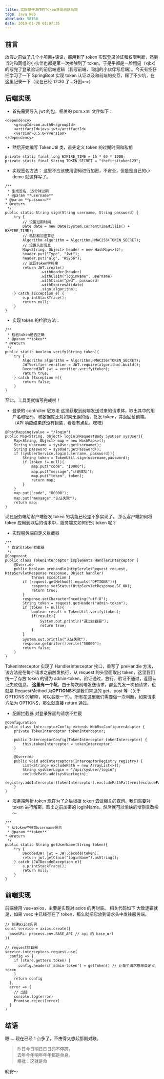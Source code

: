 ```yaml
---
title: 实现基于JWT的Token登录验证功能
tags: Java Web
abbrlink: 58158
date: 2019-01-20 01:07:35
---
```


## 前言

放假之前做了几个小项目+课设，都用到了 token 实现登录验证和权限判断，然鹅当时和同组的小伙伴也都是第一次接触到了 token，于是乎都是一脸懵逼（xjbx）的写完了登录验证的前后端逻辑（我写前端，同组的小伙伴写后端）。今天有空仔细学习了一下 SpringBoot 实现 token 认证以及和前端的交互，踩了不少坑，在这里记录一下（现在已经 12:30 了…好困=·=）

<!-- more -->

## 后端实现

- 首先需要导入 jwt 的包，相关的 pom.xml 文件如下：

```
<dependency>
    <groupId>com.auth0</groupId>
    <artifactId>java-jwt</artifactId>
    <version>3.5.0</version>
</dependency>
```

- 然后开始编写 TokenUtil 类，首先定义 token 的过期时间和私钥

```
private static final long EXPIRE_TIME = 15 * 60 * 1000;
private static final String TOKEN_SECRET = "thefirsttoken123";
```

- 实现签名方法：
  这里不应该使用密码进行加密，不安全，但是是自己的小 demo 就这样写了。

```
/**
 * 生成签名，15分钟过期
 * @param **username**
* @param **password**
* @return
 */
public static String sign(String username, String password) {
    try {
        // 设置过期时间
        Date date = new Date(System.currentTimeMillis() + EXPIRE_TIME);
        // 私钥和加密算法
        Algorithm algorithm = Algorithm.HMAC256(TOKEN_SECRET);
        // 设置头部信息
        Map<String, Object> header = new HashMap<>(2);
        header.put("Type", "Jwt");
        header.put("alg", "HS256");
        // 返回token字符串
        return JWT.create()
                .withHeader(header)
                .withClaim("loginName", username)
                .withClaim("pwd", password)
                .withExpiresAt(date)
                .sign(algorithm);
    } catch (Exception e) {
        e.printStackTrace();
        return null;
    }
}
```

- 实现 token 的检验方法：

```
/**
 * 检验token是否正确
 * @param **token**
* @return
 */
public static boolean verify(String token){
    try {
        Algorithm algorithm = Algorithm.HMAC256(TOKEN_SECRET);
        JWTVerifier verifier = JWT.require(algorithm).build();
        DecodedJWT jwt = verifier.verify(token);
        return true;
    } catch (Exception e){
        return false;
    }
}
```

至此，工具类就编写完成啦！

- 登录的 controller 层方法
  这里获取到前端发送过来的请求体，取出其中的用户名和密码，和数据库比对如果无误的话，签发 token，并返回给前端。
  （API 响应结果还没有封装，看着有点乱，嘿嘿）

```
@PostMapping(value = "/login")
public Map<String, Object> login(@RequestBody SysUser sysUser){
    Map<String, Object> map = new HashMap<>();
    String username = sysUser.getUsername();
    String password = sysUser.getPassword();
    if (sysUserService.login(username, password)){
        String token = TokenUtil.sign(username,password);
        if (token != null){
            map.put("code", "10000");
            map.put("message","认证成功");
            map.put("token", token);
            return map;
        }
    }
    map.put("code", "00000");
    map.put("message","认证失败");
    return map;
}
```

现在服务端给客户端签发 token 的功能已经差不多实现了。
那么客户端如何将 token 应用到以后的请求中，服务端又如何识别 token 呢？

- 实现服务端自定义拦截器

```
/**
 * 自定义token拦截器
 */
@Component
public class TokenInterceptor implements HandlerInterceptor {
    @Override
    public boolean preHandle(HttpServletRequest request, HttpServletResponse response, Object handler)
            throws Exception {
        if (request.getMethod().equals("OPTIONS")){
            response.setStatus(HttpServletResponse.SC_OK);
            return true;
        }
        response.setCharacterEncoding("utf-8");
        String token = request.getHeader("admin-token");
        if (token != null){
            boolean result = TokenUtil.verify(token);
            if(result){
                System.out.println("通过拦截器");
                return true;
            }
        }
        System.out.println("认证失败");
        response.getWriter().write("50000");
        return false;
    }
}
```

TokenInterceptor 实现了 HandlerInterceptor 接口，重写了 preHandle 方法，该方法是在每个请求之前触发执行，从 request 的头里面取出 token，这里我们统一了存放 token 的键为 admin-token，验证通过，放行，验证不通过，返回认证失败信息。
**这里有一个坑**，由于每次前端发送请求，都会先发一次预请求，也就是 RequestMethod 为**OPTIONS**不是我们常见的 get、post 等（关于 OPTIONS 的解释，可以谷歌一下）。所有在这里我们需要做一次判断，如果请求方法为 OPTIONS，那么就直接 return 通过。

- 配置拦截器
  对登录界面的请求不拦截

```
@Configuration
public class InterceptorConfig extends WebMvcConfigurerAdapter {
    private TokenInterceptor tokenInterceptor;

    public InterceptorConfig(TokenInterceptor tokenInterceptor) {
        this.tokenInterceptor = tokenInterceptor;
    }

    @Override
    public void addInterceptors(InterceptorRegistry registry) {
        List<String> excludePath = new ArrayList<>();
        String sysUserLogin = "/api/sysUser/login";
        excludePath.add(sysUserLogin);
        registry.addInterceptor(tokenInterceptor).excludePathPatterns(excludePath);
    }
}
```

- 服务端解析 token
  现在为了之后根据 token 去做相关的查询，我们需要对 token 进行解密，取出之前加密的 loginName。然后就可以愉快的增删查改啦～

```
/**
 * 从token中获取username信息
 * @param **token**
* @return
 */
public static String getUserName(String token){
    try {
        DecodedJWT jwt = JWT.decode(token);
        return jwt.getClaim("loginName").asString();
    } catch (JWTDecodeException e){
        e.printStackTrace();
        return null;
    }
}
```

## 前端实现

前端使用 vue+axios，主要是实现对 axios 的再封装。
相关代码如下
大致逻辑就是，如果 vuex 中已经存在了 token，那么就把它放到请求头中发往服务端。

```
// 创建axios实例
const service = axios.create({
  baseURL: process.env.BASE_API // api 的 base_url
})

// request拦截器
service.interceptors.request.use(
  config => {
    if (store.getters.token) {
      config.headers['admin-token'] = getToken() // 让每个请求携带自定义token
    }
    return config
  },
  error => {
    // 出错
    console.log(error)
    Promise.reject(error)
  }
)
```

## 结语

嗯…..现在已经 1 点多了，不由得又想起那副对联。

> 昨日今日明日日日码不停蹄，  
> 去年今年明年年年都是单身。  
> 横批：这就是命

晚安～
